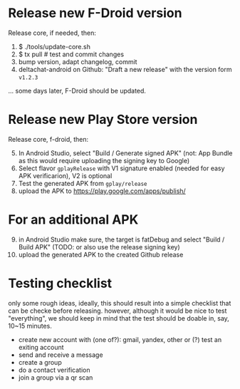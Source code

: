 # Release new F-Droid version

Release core, if needed, then:

1. $ ./tools/update-core.sh
2. $ tx pull # test and commit changes
3. bump version, adapt changelog, commit
4. deltachat-android on Github: "Draft a new release" with the version form `v1.2.3`

... some days later, F-Droid should be updated.


# Release new Play Store version

Release core, f-droid, then:

5. In Android Studio, select "Build / Generate signed APK"
   (not: App Bundle as this would require uploading the signing key to Google)
6. Select flavor `gplayRelease` with V1 signature enabled
   (needed for easy APK verificarion), V2 is optional
7. Test the generated APK from `gplay/release`
8. upload the APK to https://play.google.com/apps/publish/


# For an additional APK

9.  in Android Studio make sure, the target is fatDebug
    and select "Build / Build APK"
    (TODO: or also use the release signing key)
10. upload the generated APK to the created Github release


# Testing checklist

only some rough ideas, ideally, this should result into a simple checklist
that can be checke before releasing.
however, although it would be nice to test "everything", we should keep in mind
that the test should be doable in, say, 10~15 minutes.
- create new account with (one of?): gmail, yandex, other
  or (?) test an exiting account
- send and receive a message
- create a group
- do a contact verification
- join a group via a qr scan

